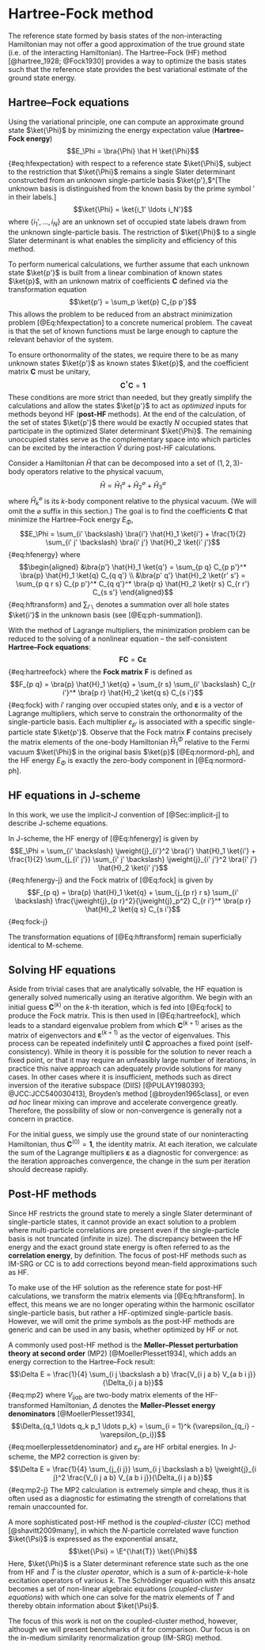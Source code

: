# Hartree-Fock method

The reference state formed by basis states of the non-interacting Hamiltonian may not offer a good approximation of the true ground state (i.e. of the interacting Hamiltonian).  The Hartree–Fock (HF) method [@hartree_1928; @Fock1930] provides a way to optimize the basis states such that the reference state provides the best variational estimate of the ground state energy.

## Hartree–Fock equations

Using the variational principle, one can compute an approximate ground state $\ket{\Phi}$ by minimizing the energy expectation value (**Hartree–Fock energy**)
$$E_\Phi = \bra{\Phi} \hat H \ket{\Phi}$$ {#eq:hfexpectation}
with respect to a reference state $\ket{\Phi}$, subject to the restriction that $\ket{\Phi}$ remains a single Slater determinant constructed from an unknown single-particle basis $\ket{p'},$^[The unknown basis is distinguished from the known basis by the prime symbol ${}'$ in their labels.]
$$\ket{\Phi} = \ket{i_1' \ldots i_N'}$$
where $\{i_1', \ldots, i_N\}$ are an unknown set of occupied state labels drawn from the unknown single-particle basis.  The restriction of $\ket{\Phi}$ to a single Slater determinant is what enables the simplicity and efficiency of this method.

To perform numerical calculations, we further assume that each unknown state $\ket{p'}$ is built from a linear combination of known states $\ket{p}$, with an unknown matrix of coefficients $\bm{C}$ defined via the transformation equation
$$\ket{p'} = \sum_p \ket{p} C_{p p'}$$
This allows the problem to be reduced from an abstract minimization problem [@Eq:hfexpectation] to a concrete numerical problem.  The caveat is that the set of known functions must be large enough to capture the relevant behavior of the system.

To ensure orthonormality of the states, we require there to be as many unknown states $\ket{p'}$ as known states $\ket{p}$, and the coefficient matrix $\bm{C}$ must be unitary,
$$\bm{C}^\dagger \bm{C} = \bm{1}$$
These conditions are more strict than needed, but they greatly simplify the calculations and allow the states $\ket{p'}$ to act as *optimized* inputs for methods beyond HF (**post-HF** methods).  At the end of the calculation, of the set of states $\ket{p'}$ there would be exactly $N$ occupied states that participate in the optimized Slater determinant $\ket{\Phi}$.  The remaining unoccupied states serve as the complementary space into which particles can be excited by the interaction $\hat{V}$ during post-HF calculations.

Consider a Hamiltonian $\hat{H}$ that can be decomposed into a set of $(1, 2, 3)$-body operators relative to the physical vacuum,
$$\hat{H} = \hat{H}^\varnothing_1 + \hat{H}^\varnothing_2 + \hat{H}^\varnothing_3$$
where $\hat{H}^\varnothing_k$ is its $k$-body component relative to the physical vacuum.  (We will omit the $\varnothing$ suffix in this section.)  The goal is to find the coefficients $\bm{C}$ that minimize the Hartree–Fock energy $E_\Phi$,
$$E_\Phi = \sum_{i' \backslash} \bra{i'} \hat{H}_1 \ket{i'} + \frac{1}{2} \sum_{i' j' \backslash} \bra{i' j'} \hat{H}_2 \ket{i' j'}$$ {#eq:hfenergy}
where
$$\begin{aligned}
  &\bra{p'} \hat{H}_1 \ket{q'} = \sum_{p q} C_{p p'}^* \bra{p} \hat{H}_1 \ket{q} C_{q q'} \\
  &\bra{p' q'} \hat{H}_2 \ket{r' s'} = \sum_{p q r s} C_{p p'}^* C_{q q'}^* \bra{p q} \hat{H}_2 \ket{r s} C_{r r'} C_{s s'}
\end{aligned}$$ {#eq:hftransform}
and $\sum_{i' \backslash}$ denotes a summation over all hole states $\ket{i'}$ in the unknown basis (see [@Eq:ph-summation]).

With the method of Lagrange multipliers, the minimization problem can be reduced to the solving of a nonlinear equation – the self-consistent **Hartree–Fock equations**:
$$\bm{F} \bm{C} = \bm{C} \bm{\varepsilon}$$ {#eq:hartreefock}
where the **Fock matrix** $\bm F$ is defined as
$$F_{p q} = \bra{p} \hat{H}_1 \ket{q} + \sum_{r s} \sum_{i' \backslash} C_{r i'}^* \bra{p r} \hat{H}_2 \ket{q s} C_{s i'}$$ {#eq:fock}
with $i'$ ranging over occupied states only, and $\bm{\varepsilon}$ is a vector of Lagrange multipliers, which serve to constrain the orthonormality of the single-particle basis.  Each multiplier $\varepsilon_{p'}$ is associated with a specific single-particle state $\ket{p'}$.  Observe that the Fock matrix $\bm{F}$ contains precisely the matrix elements of the one-body Hamiltonian $\hat{H}^\Phi_1$ relative to the Fermi vacuum $\ket{\Phi}$ in the original basis $\ket{p}$ [@Eq:normord-ph], and the HF energy $E_\Phi$ is exactly the zero-body component in [@Eq:normord-ph].

## HF equations in J-scheme

In this work, we use the implicit-J convention of [@Sec:implicit-j] to describe J-scheme equations.

In J-scheme, the HF energy of [@Eq:hfenergy] is given by
$$E_\Phi = \sum_{i' \backslash} \jweight{j}_{i'}^2 \bra{i'} \hat{H}_1 \ket{i'} + \frac{1}{2} \sum_{j_{i' j'}} \sum_{i' j' \backslash} \jweight{j}_{i' j'}^2 \bra{i' j'} \hat{H}_2 \ket{i' j'}$$ {#eq:hfenergy-j}
and the Fock matrix of [@Eq:fock] is given by
$$F_{p q} = \bra{p} \hat{H}_1 \ket{q} + \sum_{j_{p r} r s} \sum_{i' \backslash} \frac{\jweight{j}_{p r}^2}{\jweight{j}_p^2} C_{r i'}^* \bra{p r} \hat{H}_2 \ket{q s} C_{s i'}$$ {#eq:fock-j}

The transformation equations of [@Eq:hftransform] remain superficially identical to M-scheme.

## Solving HF equations

Aside from trivial cases that are analytically solvable, the HF equation is generally solved numerically using an iterative algorithm.  We begin with an initial guess $\bm{C}^{(k)}$ on the $k$-th iteration, which is fed into [@Eq:fock] to produce the Fock matrix.  This is then used in [@Eq:hartreefock], which leads to a standard eigenvalue problem from which $\bm{C}^{(k + 1)}$ arises as the matrix of eigenvectors and $\bm{\varepsilon}^{(k + 1)}$ as the vector of eigenvalues.  This process can be repeated indefinitely until $\bm{C}$ approaches a fixed point (self-consistency).  While in theory it is possible for the solution to never reach a fixed point, or that it may require an unfeasibly large number of iterations, in practice this naive approach can adequately provide solutions for many cases.  In other cases where it is insufficient, methods such as direct inversion of the iterative subspace (DIIS) [@PULAY1980393; @JCC:JCC540030413], Broyden’s method [@broyden1965class], or even *ad hoc* linear mixing can improve and accelerate convergence greatly.  Therefore, the possibility of slow or non-convergence is generally not a concern in practice.

For the initial guess, we simply use the ground state of our noninteracting Hamiltonian, thus $\bm{C}^{(0)} = \bm{1}$, the identity matrix.  At each iteration, we calculate the sum of the Lagrange multipliers $\bm{\varepsilon}$ as a diagnostic for convergence: as the iteration approaches convergence, the change in the sum per iteration should decrease rapidly.

## Post-HF methods

Since HF restricts the ground state to merely a single Slater determinant of single-particle states, it cannot provide an exact solution to a problem where multi-particle correlations are present even if the single-particle basis is not truncated (infinite in size).  The discrepancy between the HF energy and the exact ground state energy is often referred to as the **correlation energy**, by definition.  The focus of post-HF methods such as IM-SRG or CC is to add corrections beyond mean-field approximations such as HF.

To make use of the HF solution as the reference state for post-HF calculations, we transform the matrix elements via [@Eq:hftransform].  In effect, this means we are no longer operating within the harmonic oscillator single-particle basis, but rather a HF-optimized single-particle basis.  However, we will omit the prime symbols as the post-HF methods are generic and can be used in any basis, whether optimized by HF or not.

A commonly used post-HF method is the **Møller–Plesset perturbation theory at second order** (MP2) [@MoellerPlesset1934], which adds an energy correction to the Hartree–Fock result:
$$\Delta E = \frac{1}{4} \sum_{i j \backslash a b} \frac{V_{i j a b} V_{a b i j}}{\Delta_{i j a b}}$$ {#eq:mp2}
where $V_{i j a b}$ are two-body matrix elements of the HF-transformed Hamiltonian, $\Delta$ denotes the **Møller–Plesset energy denominators** [@MoellerPlesset1934],
$$\Delta_{q_1 \ldots q_k p_1 \ldots p_k} = \sum_{i = 1}^k (\varepsilon_{q_i} -  \varepsilon_{p_i})$$ {#eq:moellerplessetdenominator}
and $\varepsilon_p$ are HF orbital energies.  In J-scheme, the MP2 correction is given by:
$$\Delta E = \frac{1}{4} \sum_{j_{i j}} \sum_{i j \backslash a b} \jweight{j}_{i j}^2 \frac{V_{i j a b} V_{a b i j}}{\Delta_{i j a b}}$$ {#eq:mp2-j}
The MP2 calculation is extremely simple and cheap, thus it is often used as a diagnostic for estimating the strength of correlations that remain unaccounted for.

A more sophisticated post-HF method is the *coupled-cluster* (CC) method [@shavitt2009many], in which the $N$-particle correlated wave function $\ket{\Psi}$ is expressed as the exponential ansatz,
$$\ket{\Psi} = \E^{\hat{T}} \ket{\Phi}$$
Here, $\ket{\Phi}$ is a Slater determinant reference state such as the one from HF and $\hat{T}$ is the *cluster operator*, which is a sum of $k$-particle-$k$-hole excitation operators of various $k$.  The Schrödinger equation with this ansatz becomes a set of non-linear algebraic equations (*coupled-cluster equations*) with which one can solve for the matrix elements of $\hat{T}$ and thereby obtain information about $\ket{\Psi}$.

The focus of this work is not on the coupled-cluster method, however, although we will present benchmarks of it for comparison.  Our focus is on the in-medium similarity renormalization group (IM-SRG) method.
